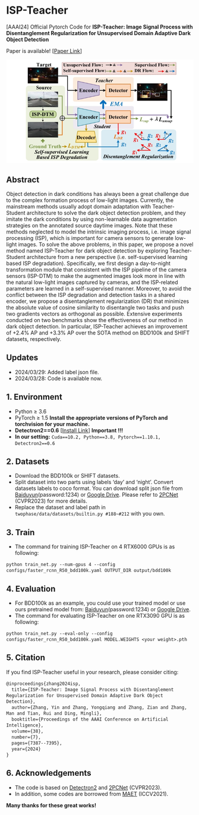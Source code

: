 # ISP-Teacher
[AAAI24] Official Pytorch Code for **ISP-Teacher: Image Signal Process with Disentanglement Regularization for Unsupervised Domain Adaptive Dark Object Detection**

Paper is available! [[Paper Link](https://ojs.aaai.org/index.php/AAAI/article/view/28569)]

![image text](https://github.com/zhangyin1996/ISP-Teacher/blob/main/pipeline.png "Pipeline")

## Abstract
Object detection in dark conditions has always been a great challenge due to the complex formation process of low-light images. Currently, the mainstream methods usually adopt domain adaptation with Teacher-Student architecture to solve the dark object detection problem, and they imitate the dark conditions by using non-learnable data augmentation strategies on the annotated source daytime images. Note that these methods neglected to model the intrinsic imaging process, i.e. image signal processing (ISP), which is important for camera sensors to generate low-light images. To solve the above problems, in this paper, we propose a novel method named ISP-Teacher for dark object detection by exploring Teacher-Student architecture from a new perspective (i.e. self-supervised learning based ISP degradation). Specifically, we first design a day-to-night transformation module that consistent with the ISP pipeline of the camera sensors (ISP-DTM) to make the augmented images look more in line with the natural low-light images captured by cameras, and the ISP-related parameters are learned in a self-supervised manner. Moreover, to avoid the conflict between the ISP degradation and detection tasks in a shared encoder, we propose a disentanglement regularization (DR) that minimizes the absolute value of cosine similarity to disentangle two tasks and push two gradients vectors as orthogonal as possible. Extensive experiments conducted on two benchmarks show the effectiveness of our method in dark object detection. In particular, ISP-Teacher achieves an improvement of +2.4% AP and +3.3% AP over the SOTA method on BDD100k and SHIFT datasets, respectively.
## Updates
+ 2024/03/29: Added label json file.
+ 2024/03/28: Code is available now.


## 1. Environment 
+ Python ≥ 3.6
+ PyTorch ≥ 1.5 **Install the appropriate versions of PyTorch and torchvision for your machine.**
+ **Detectron2==0.6**  [[Install Link](https://detectron2.readthedocs.io/en/latest/tutorials/install.html)]  **Important !!!**
+ **In our setting:** 
`Cuda==10.2, Python==3.8, Pytorch==1.10.1, Detectron2==0.6`

## 2. Datasets
+ Download the BDD100k or SHIFT datasets.
+ Split dataset into two parts using labels ‘day’ and ‘night’. Convert datasets labels to coco format. You can download split json file from [Baiduyun](https://pan.baidu.com/s/1lExTex7JjZ9-4DZ_fWciSg?pwd=1234)(password:1234) or [Google Drive](https://drive.google.com/drive/folders/1ynapIcAm5subozk0QNzrPWHwWj_xpGle?usp=drive_link). Please refer to [2PCNet](https://github.com/mecarill/2pcnet) (CVPR2023) for more details.
+ Replace the dataset and label path in `twophase/data/datasets/builtin.py #188~#212` with you own.


## 3. Train
+ The command for training ISP-Teacher on 4 RTX6000 GPUs is as following:
```
python train_net.py --num-gpus 4 --config configs/faster_rcnn_R50_bdd100k.yaml OUTPUT_DIR output/bdd100k
```

## 4. Evaluation
+ For BDD100k as an example, you could use your trained model or use ours pretrained model from: [Baiduyun](https://pan.baidu.com/s/1vYYKX9BdlQIHY-Y7E9n5nA?pwd=1234)(password:1234) or [Google Drive](https://drive.google.com/file/d/1qCXQkiJ3fAHtmKi6U0CnXTzgiGKRfxIC/view?usp=drive_link).
+ The command for evaluating ISP-Teacher on one RTX3090 GPU is as following:
```
python train_net.py --eval-only --config configs/faster_rcnn_R50_bdd100k.yaml MODEL.WEIGHTS <your weight>.pth
```

## 5. Citation
If you find ISP-Teacher useful in your research, please consider citing:
```
@inproceedings{zhang2024isp,
  title={ISP-Teacher: Image Signal Process with Disentanglement Regularization for Unsupervised Domain Adaptive Dark Object Detection},
  author={Zhang, Yin and Zhang, Yongqiang and Zhang, Zian and Zhang, Man and Tian, Rui and Ding, Mingli},
  booktitle={Proceedings of the AAAI Conference on Artificial Intelligence},
  volume={38},
  number={7},
  pages={7387--7395},
  year={2024}
}
```

## 6. Acknowledgements
+ The code is based on [Detectron2](https://github.com/facebookresearch/detectron2) and [2PCNet](https://github.com/mecarill/2pcnet) (CVPR2023).
+ In addition, some codes are borrowed from [MAET](https://github.com/cuiziteng/ICCV_MAET) (ICCV2021).

**Many thanks for these great works!**


